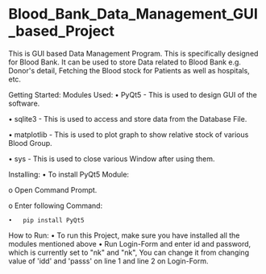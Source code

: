 # Blood_Bank_Data_Management_GUI_based_Project
This is GUI based Data Management Program. This is specifically designed for Blood Bank. It can be used to store Data related to Blood Bank e.g. Donor's detail, Fetching the Blood stock for Patients as well as hospitals, etc.

Getting Started:
Modules Used:
•	PyQt5 - This is used to design GUI of the software.

•	sqlite3 - This is used to access and store data from the Database File.

•	matplotlib - This is used to plot graph to show relative stock of various Blood Group.

•	sys - This is used to close various Window after using them.

Installing:
•	To install PyQt5 Module:

  o	Open Command Prompt.
  
  o	Enter following Command:
  
    •	pip install PyQt5

How to Run:
•	To run this Project, make sure you have installed all the modules mentioned above
•	Run Login-Form and enter id and password, which is currently set to "nk" and "nk", You can change it from changing value of 'idd' and 'passs' on line 1 and line 2 on Login-Form.
